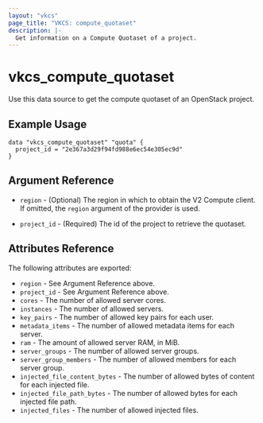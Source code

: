 ```yaml
---
layout: "vkcs"
page_title: "VKCS: compute_quotaset"
description: |-
  Get information on a Compute Quotaset of a project.
---
```


# vkcs\_compute\_quotaset

Use this data source to get the compute quotaset of an OpenStack project.

## Example Usage

```hcl
data "vkcs_compute_quotaset" "quota" {
  project_id = "2e367a3d29f94fd988e6ec54e305ec9d"
}
```

## Argument Reference

* `region` - (Optional) The region in which to obtain the V2 Compute client.
    If omitted, the `region` argument of the provider is used.

* `project_id` - (Required) The id of the project to retrieve the quotaset.


## Attributes Reference

The following attributes are exported:

* `region` - See Argument Reference above.
* `project_id` - See Argument Reference above.
* `cores` -  The number of allowed server cores.
* `instances` - The number of allowed servers.
* `key_pairs` - The number of allowed key pairs for each user.
* `metadata_items` - The number of allowed metadata items for each server.
* `ram` - The amount of allowed server RAM, in MiB.
* `server_groups` - The number of allowed server groups.
* `server_group_members` - The number of allowed members for each server group.
* `injected_file_content_bytes` - The number of allowed bytes of content for each injected file.
* `injected_file_path_bytes` - The number of allowed bytes for each injected file path.
* `injected_files` - The number of allowed injected files.

